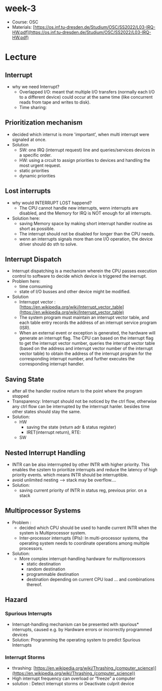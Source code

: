 # week-3

- Course: OSC
- Materials: [https://os.inf.tu-dresden.de/Studium/OSC/SS2022/L03-IRQ-HW.pdf](https://os.inf.tu-dresden.de/Studium/OSC/SS2022/L03-IRQ-HW.pdf)

# Lecture

## Interrupt

- why we need Interrupt?
    - Overlapped I/O: meant that multiple I/O transfers (normally each I/O to a different device) could occur at the same time (like concurrent reads from tape and writes to disk).
    - Time sharing:

## Prioritization mechanism

- decided which interrut is more 'important', when multi interrupt were signaled at once.
- Solution
    - SW: one IRQ (interrupt request) line and queries/services devices in a specific order.
    - HW: using a crcuit to assign priorities to devices and handling the most urgent request.
    - static priorities
    - dynamic priorities

## Lost interrupts

- why would INTERRUPT LOST happend?
    - The CPU cannot handle new interrupts, wenn interrupts are disabled, and the Memory for IRQ is NOT enough for all interrupts.
- Solution here:
    - saving Memory space by making short interrupt handler routine as short as possible.
    - The interrupt should not be disabled for longer than the CPU needs.
    - wenn an interrupts signals more than one I/O operation, the device driver should do sth to solve.

## Interrupt Dispatch

- Interrupt dispatching is a mechanism wherein the CPU passes execution control to software to decide which device is triggered the inerrupt.
- Problem here:
    - time comsuming
    - state of I/O busses and other device might be modified.
- Solution
    - Interruppt vector : [https://en.wikipedia.org/wiki/Interrupt_vector_table](https://en.wikipedia.org/wiki/Interrupt_vector_table)
    - The system program must maintain an interrupt vector table, and each table entry records the address of an interrupt service program (ISR).
    - When an external event or exception is generated, the hardware will generate an interrupt flag. The CPU can based on the interrupt flag to get the interrupt vector number, queries the interrupt vector table (based on the address and interrupt vector number of the interrupt vector table) to obtain the address of the interrupt program for the corresponding interrupt number, and further executes the corresponding interrupt handler.

## Saving State

- after all the handler routine return to the point where the program stopped
- Transparency: Interrupt should not be noticed by the ctrl flow, otherwise any ctrl flow can be interrupted by the interrrupt hanler. besides time other states should stay the same.
- Solution:
    - HW
        - saving the state (return adr & status register)
        - IRET(interrupt return), RTE:
    - SW

## Nested Interrupt Handling

- INTR can be also interrrupted by other INTR with higher priority. This enables the szstem to prioritize interrupts and reduce the latency of high priority events. which means INTR should be interruptible.
- avoid unlimited nesting --> stack may be overflow....
- Solution:
    - saving current priority of INTR in status reg, previous prior. on a stack

## Multiprocessor Systems

- Problem :
    - decided which CPU should be used to handle current INTR when the system is Multiprocessor system.
    - Inter-processor interrupts (IPIs): In multi-processor systems, the operating system needs to coordinate operations among multiple processors.
- Solution:
    - More complex interrupt-handling hardware for multiprocessors
        - static destination
        - random destination
        - programmable destination
        - destination depending on current CPU load
        … and combinations thereof.

## Hazard

### Spurious Interrupts

- Interrupt-handling mechanism can be presented with spurious* interrupts, caused e.g. by Hardware errors or incorrectly programmed devices
- Solution: Programming the operating system to predict Spurious Interrupts

### Interrupt Storms

- thrashing: [https://en.wikipedia.org/wiki/Thrashing_(computer_science)](https://en.wikipedia.org/wiki/Thrashing_(computer_science))
- High interrupt frequency can overload or “freeze” a computer
- solution : Detect interrupt storms or Deactivate culprit device